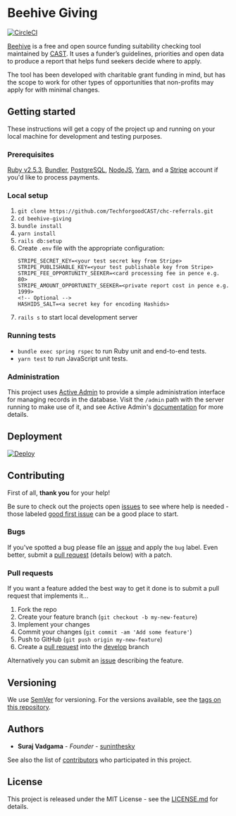 # Beehive Giving

[![CircleCI](https://circleci.com/gh/TechforgoodCAST/beehive-giving.svg?style=svg&circle-token=9943df0487898ea0014071a42ee8da8b0d4b1d7e)](https://circleci.com/gh/TechforgoodCAST/beehive-giving)

[Beehive](http://www.beehivegiving.org) is a free and open source funding suitability checking tool maintained by [CAST](http://wearecast.org.uk). It uses a funder’s guidelines, priorities and open data to produce a report that helps fund seekers decide where to apply.

The tool has been developed with charitable grant funding in mind, but has the scope to work for other types of opportunities that non-profits may apply for with minimal changes.

## Getting started

These instructions will get a copy of the project up and running on your local machine for development and testing purposes.

### Prerequisites

[Ruby v2.5.3](https://www.ruby-lang.org), [Bundler](https://bundler.io/), [PostgreSQL](https://www.postgresql.org/), [NodeJS](https://nodejs.org/), [Yarn](https://yarnpkg.com/), and a [Stripe](https://stripe.com) account if you'd like to process payments.

### Local setup

1. `git clone https://github.com/TechforgoodCAST/chc-referrals.git`
2. `cd beehive-giving`
3. `bundle install`
4. `yarn install`
5. `rails db:setup`
6. Create `.env` file with the appropriate configuration:
    ```env
    STRIPE_SECRET_KEY=<your test secret key from Stripe>
    STRIPE_PUBLISHABLE_KEY=<your test publishable key from Stripe>
    STRIPE_FEE_OPPORTUNITY_SEEKER=<card processing fee in pence e.g. 80>
    STRIPE_AMOUNT_OPPORTUNITY_SEEKER=<private report cost in pence e.g. 1999>
    <!-- Optional -->
    HASHIDS_SALT=<a secret key for encoding Hashids>
    ```
7. `rails s` to start local development server

### Running tests

- `bundle exec spring rspec` to run Ruby unit and end-to-end tests.
- `yarn test` to run JavaScript unit tests.

### Administration

This project uses [Active Admin](https://activeadmin.info) to provide a simple administration interface for managing records in the database. Visit the `/admin` path with the server running to make use of it, and see Active Admin's [documentation](https://activeadmin.info/documentation.html) for more details.

## Deployment

[![Deploy](https://www.herokucdn.com/deploy/button.svg)](https://heroku.com/deploy?template=https://github.com/TechforgoodCAST/beehive-giving)

## Contributing

First of all, **thank you** for your help!

Be sure to check out the projects open [issues](https://github.com/TechforgoodCAST/beehive-giving/issues) to see where help is needed - those labeled [good first issue](https://github.com/TechforgoodCAST/beehive-giving/issues?q=is%3Aopen+is%3Aissue+label%3A%22good+first+issue%22) can be a good place to start.

### Bugs

If you've spotted a bug please file an [issue](https://github.com/TechforgoodCAST/beehive-giving/issues) and apply the `bug` label. Even better, submit a [pull request](https://github.com/TechforgoodCAST/beehive-giving/pulls) (details below) with a patch.

### Pull requests

If you want a feature added the best way to get it done is to submit a pull request that implements it...

1. Fork the repo
2. Create your feature branch (`git checkout -b my-new-feature`)
3. Implement your changes
4. Commit your changes (`git commit -am 'Add some feature'`)
5. Push to GitHub (`git push origin my-new-feature`)
6. Create a [pull request](https://github.com/TechforgoodCAST/beehive-giving/compare/develop...my-new-feature) into the [develop](https://github.com/TechforgoodCAST/beehive-giving/tree/develop) branch

Alternatively you can submit an [issue](https://github.com/TechforgoodCAST/beehive-giving/issues) describing the feature.

## Versioning

We use [SemVer](http://semver.org/) for versioning. For the versions available, see the [tags on this repository](https://github.com/TechforgoodCAST/beehive-giving/tags).

## Authors

- **Suraj Vadgama** - *Founder* - [suninthesky](https://github.com/suninthesky)

See also the list of [contributors](https://github.com/TechforgoodCAST/beehive-giving/contributors) who participated in this project.

## License

This project is released under the MIT License - see the [LICENSE.md](LICENSE.md) for details.
